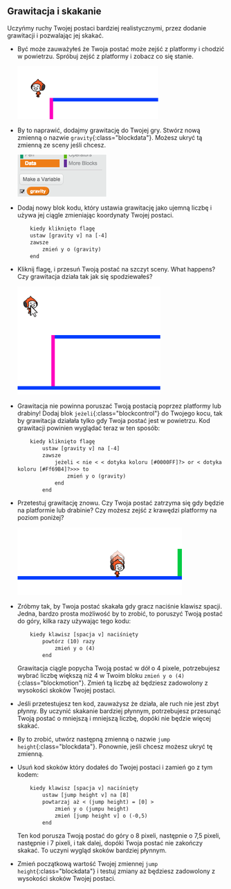 ## Grawitacja i skakanie

Uczyńmy ruchy Twojej postaci bardziej realistycznymi, przez dodanie grawitacji i pozwalając jej skakać.

+ Być może zauważyłeś że Twoja postać może zejść z platformy i chodzić w powietrzu. Spróbuj zejść z platformy i zobacz co się stanie.
    
    ![screenshot](images/dodge-no-gravity.png)

+ By to naprawić, dodajmy grawitację do Twojej gry. Stwórz nową zmienną o nazwie `gravity`{:class="blockdata"}. Możesz ukryć tą zmienną ze sceny jeśli chcesz.
    
    ![screenshot](images/dodge-gravity.png)

+ Dodaj nowy blok kodu, który ustawia grawitację jako ujemną liczbę i używa jej ciągle zmieniając koordynaty Twojej postaci.
    
    ```blocks
        kiedy kliknięto flagę
        ustaw [gravity v] na [-4]
        zawsze
            zmień y o (gravity)
        end
    ```

+ Kliknij flagę, i przesuń Twoją postać na szczyt sceny. What happens? Czy grawitacja działa tak jak się spodziewałeś?
    
    ![screenshot](images/dodge-gravity-drag.png)

+ Grawitacja nie powinna poruszać Twoją postacią poprzez platformy lub drabiny! Dodaj blok `jeżeli`{:class="blockcontrol"} do Twojego kocu, tak by grawitacja działała tylko gdy Twoja postać jest w powietrzu. Kod grawitacji powinien wyglądać teraz w ten sposób:
    
    ```blocks
        kiedy kliknięto flagę
            ustaw [gravity v] na [-4]
            zawsze
                jeżeli < nie < < dotyka koloru [#0000FF]?> or < dotyka koloru [#Ff69B4]?>>> to
                    zmień y o (gravity)
                end
            end
    ```

+ Przetestuj grawitację znowu. Czy Twoja postać zatrzyma się gdy będzie na platformie lub drabinie? Czy możesz zejść z krawędzi platformy na poziom poniżej?
    
    ![screenshot](images/dodge-gravity-test.png)

+ Zróbmy tak, by Twoja postać skakała gdy gracz naciśnie klawisz spacji. Jedna, bardzo prosta możliwość by to zrobić, to poruszyć Twoją postać do góry, kilka razy używając tego kodu:
    
    ```blocks
        kiedy klawisz [spacja v] naciśnięty
            powtórz (10) razy
                zmień y o (4)
            end
    ```
    
    Grawitacja ciągle popycha Twoją postać w dół o 4 pixele, potrzebujesz wybrać liczbę większą niż 4 w Twoim bloku `zmień y o (4)`{:class="blockmotion"}. Zmień tą liczbę aż będziesz zadowolony z wysokości skoków Twojej postaci.

+ Jeśli przetestujesz ten kod, zauważysz że działa, ale ruch nie jest zbyt płynny. By uczynić skakanie bardziej płynnym, potrzebujesz przesunąć Twoją postać o mniejszą i mniejszą liczbę, dopóki nie będzie więcej skakać.

+ By to zrobić, utwórz następną zmienną o nazwie `jump height`{:class="blockdata"}. Ponownie, jeśli chcesz możesz ukryć tę zmienną.

+ Usuń kod skoków który dodałeś do Twojej postaci i zamień go z tym kodem:
    
    ```blocks
        kiedy klawisz [spacja v] naciśnięty
            ustaw [jump height v] na [8]
            powtarzaj aż < (jump height) = [0] >
                zmień y o (jumpu height)
                zmień [jump height v] o (-0,5)
            end
    ```
    
    Ten kod porusza Twoją postać do góry o 8 pixeli, następnie o 7,5 pixeli, następnie i 7 pixeli, i tak dalej, dopóki Twoja postać nie zakończy skakać. To uczyni wygląd skoków bardziej płynnym.

+ Zmień początkową wartość Twojej zmiennej `jump height`{:class="blockdata"} i testuj zmiany aż będziesz zadowolony z wysokości skoków Twojej postaci.